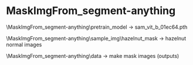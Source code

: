 # MaskImgFrom_segment-anything

\MaskImgFrom_segment-anything\pretrain_model → sam_vit_b_01ec64.pth

\MaskImgFrom_segment-anything\sample_img\hazelnut_mask → hazelnut normal images

\MaskImgFrom_segment-anything\data → make mask images (outputs)
